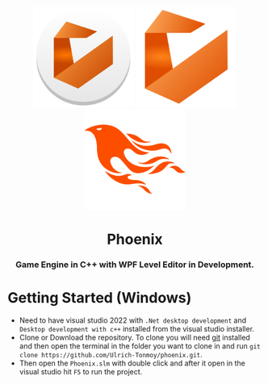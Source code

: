 <div id="Phoenix Logo" align="center">
    <br />
    <img src="./docs/logo.png" alt="Phoenix Logo" width="200"/>
    <img src="./docs/logo2.png" alt="Phoenix Logo" width="200"/>
    <img src="./docs/logo3.png" alt="Phoenix Logo" width="200"/>
    <h1>Phoenix</h1>
    <h3>Game Engine in C++ with WPF Level Editor in Development.</h3>
</div>

# Getting Started (Windows)

- Need to have visual studio 2022 with `.Net desktop development` and `Desktop development with c++` installed from the visual studio installer.
- Clone or Download the repository. To clone you will need [git](https://git-scm.com/downloads) installed and then open the terminal in the folder you want to clone in and run `git clone https://github.com/Ulrich-Tonmoy/phoenix.git`.
- Then open the `Phoenix.slm` with double click and after it open in the visual studio hit `F5` to run the project.
